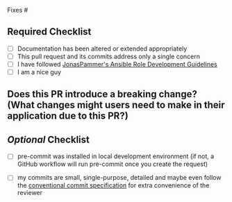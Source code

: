 Fixes #

<!-- Insert Description here, if any. -->

## **Required Checklist**

- [ ] Documentation has been altered or extended appropriately
- [ ] This pull request and its commits address only a single concern
- [ ] I have followed [JonasPammer's Ansible Role Development Guidelines](https://github.com/JonasPammer/cookiecutter-ansible-role/blob/master/ROLE_DEVELOPMENT_GUIDELINES.adoc)
- [ ] I am a nice guy <!-- the 'too long; did not read;' of the CODE_OF_CONDUCT.md -->

## Does this PR introduce a breaking change? (What changes might users need to make in their application due to this PR?)

## _Optional_ Checklist

- [ ] pre-commit was installed in local development environment (if not, a GitHub workflow will run pre-commit once you create the request)

- [ ] my commits are small, single-purpose, detailed and maybe even follow the [conventional commit specification](https://gist.github.com/JonasPammer/4ea577854ae10afe644bff366d7b2a8a) for extra convenience of the reviewer
